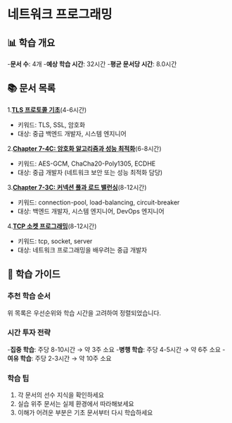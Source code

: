 # 네트워크 프로그래밍

## 📊 학습 개요

-**문서 수**: 4개
-**예상 학습 시간**: 32시간
-**평균 문서당 시간**: 8.0시간

## 📚 문서 목록

1.**[TLS 프로토콜 기초](../../../../chapter-07-network-programming/07-04-tls-protocol-fundamentals.md)**(4-6시간)

- 키워드: TLS, SSL, 암호화
- 대상: 중급 백엔드 개발자, 시스템 엔지니어

2.**[Chapter 7-4C: 암호화 알고리즘과 성능 최적화](../../../../chapter-07-network-programming/07-33-crypto-performance.md)**(6-8시간)

- 키워드: AES-GCM, ChaCha20-Poly1305, ECDHE
- 대상: 중급 개발자 (네트워크 보안 또는 성능 최적화 담당)

3.**[Chapter 7-3C: 커넥션 풀과 로드 밸런싱](../../../../chapter-07-network-programming/07-18-connection-pool-load-balancing.md)**(8-12시간)

- 키워드: connection-pool, load-balancing, circuit-breaker
- 대상: 백엔드 개발자, 시스템 엔지니어, DevOps 엔지니어

4.**[TCP 소켓 프로그래밍](../../../../chapter-07-network-programming/07-10-tcp-programming.md)**(8-12시간)

- 키워드: tcp, socket, server
- 대상: 네트워크 프로그래밍을 배우려는 중급 개발자

## 🎯 학습 가이드

### 추천 학습 순서

위 목록은 우선순위와 학습 시간을 고려하여 정렬되었습니다.

### 시간 투자 전략

-**집중 학습**: 주당 8-10시간 → 약 3주 소요
-**병행 학습**: 주당 4-5시간 → 약 6주 소요
-**여유 학습**: 주당 2-3시간 → 약 10주 소요

### 학습 팁

1. 각 문서의 선수 지식을 확인하세요
2. 실습 위주 문서는 실제 환경에서 따라해보세요
3. 이해가 어려운 부분은 기초 문서부터 다시 학습하세요

